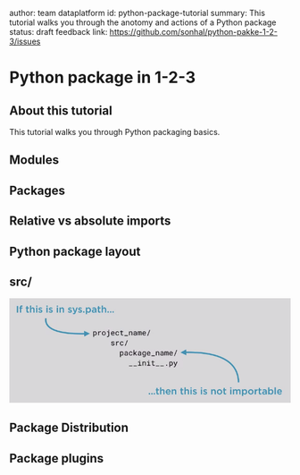 author: team dataplatform
id: python-package-tutorial
summary: This tutorial walks you through the anotomy and actions of a Python package
status: draft
feedback link: https://github.com/sonhal/python-pakke-1-2-3/issues

# Python package in 1-2-3

## About this tutorial

This tutorial walks you through Python packaging basics.


## Modules


## Packages

## Relative vs absolute imports

## Python package layout

## src/ 

![src and syspath image](img/python_package_structure.png)

## Package Distribution

## Package plugins




